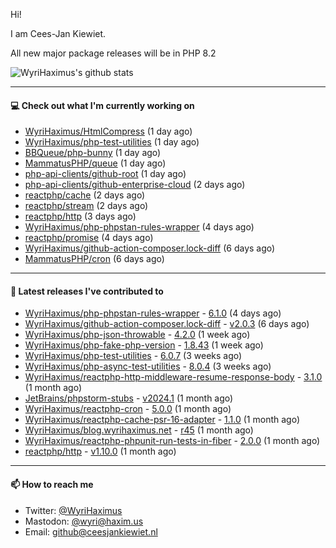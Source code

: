 Hi!

I am Cees-Jan Kiewiet.

All new major package releases will be in PHP 8.2

![WyriHaximus's github stats](https://github-readme-stats.vercel.app/api?username=WyriHaximus&show_icons=true)

---

#### 💻 Check out what I'm currently working on

- [WyriHaximus/HtmlCompress](https://github.com/WyriHaximus/HtmlCompress) (1 day ago)
- [WyriHaximus/php-test-utilities](https://github.com/WyriHaximus/php-test-utilities) (1 day ago)
- [BBQueue/php-bunny](https://github.com/BBQueue/php-bunny) (1 day ago)
- [MammatusPHP/queue](https://github.com/MammatusPHP/queue) (1 day ago)
- [php-api-clients/github-root](https://github.com/php-api-clients/github-root) (1 day ago)
- [php-api-clients/github-enterprise-cloud](https://github.com/php-api-clients/github-enterprise-cloud) (2 days ago)
- [reactphp/cache](https://github.com/reactphp/cache) (2 days ago)
- [reactphp/stream](https://github.com/reactphp/stream) (2 days ago)
- [reactphp/http](https://github.com/reactphp/http) (3 days ago)
- [WyriHaximus/php-phpstan-rules-wrapper](https://github.com/WyriHaximus/php-phpstan-rules-wrapper) (4 days ago)
- [reactphp/promise](https://github.com/reactphp/promise) (4 days ago)
- [WyriHaximus/github-action-composer.lock-diff](https://github.com/WyriHaximus/github-action-composer.lock-diff) (6 days ago)
- [MammatusPHP/cron](https://github.com/MammatusPHP/cron) (6 days ago)

---

#### 🔭 Latest releases I've contributed to

- [WyriHaximus/php-phpstan-rules-wrapper](https://github.com/WyriHaximus/php-phpstan-rules-wrapper) - [6.1.0](https://github.com/WyriHaximus/php-phpstan-rules-wrapper/releases/tag/6.1.0) (4 days ago)
- [WyriHaximus/github-action-composer.lock-diff](https://github.com/WyriHaximus/github-action-composer.lock-diff) - [v2.0.3](https://github.com/WyriHaximus/github-action-composer.lock-diff/releases/tag/v2.0.3) (6 days ago)
- [WyriHaximus/php-json-throwable](https://github.com/WyriHaximus/php-json-throwable) - [4.2.0](https://github.com/WyriHaximus/php-json-throwable/releases/tag/4.2.0) (1 week ago)
- [WyriHaximus/php-fake-php-version](https://github.com/WyriHaximus/php-fake-php-version) - [1.8.43](https://github.com/WyriHaximus/php-fake-php-version/releases/tag/1.8.43) (1 week ago)
- [WyriHaximus/php-test-utilities](https://github.com/WyriHaximus/php-test-utilities) - [6.0.7](https://github.com/WyriHaximus/php-test-utilities/releases/tag/6.0.7) (3 weeks ago)
- [WyriHaximus/php-async-test-utilities](https://github.com/WyriHaximus/php-async-test-utilities) - [8.0.4](https://github.com/WyriHaximus/php-async-test-utilities/releases/tag/8.0.4) (3 weeks ago)
- [WyriHaximus/reactphp-http-middleware-resume-response-body](https://github.com/WyriHaximus/reactphp-http-middleware-resume-response-body) - [3.1.0](https://github.com/WyriHaximus/reactphp-http-middleware-resume-response-body/releases/tag/3.1.0) (1 month ago)
- [JetBrains/phpstorm-stubs](https://github.com/JetBrains/phpstorm-stubs) - [v2024.1](https://github.com/JetBrains/phpstorm-stubs/releases/tag/v2024.1) (1 month ago)
- [WyriHaximus/reactphp-cron](https://github.com/WyriHaximus/reactphp-cron) - [5.0.0](https://github.com/WyriHaximus/reactphp-cron/releases/tag/5.0.0) (1 month ago)
- [WyriHaximus/reactphp-cache-psr-16-adapter](https://github.com/WyriHaximus/reactphp-cache-psr-16-adapter) - [1.1.0](https://github.com/WyriHaximus/reactphp-cache-psr-16-adapter/releases/tag/1.1.0) (1 month ago)
- [WyriHaximus/blog.wyrihaximus.net](https://github.com/WyriHaximus/blog.wyrihaximus.net) - [r45](https://github.com/WyriHaximus/blog.wyrihaximus.net/releases/tag/r45) (1 month ago)
- [WyriHaximus/reactphp-phpunit-run-tests-in-fiber](https://github.com/WyriHaximus/reactphp-phpunit-run-tests-in-fiber) - [2.0.0](https://github.com/WyriHaximus/reactphp-phpunit-run-tests-in-fiber/releases/tag/2.0.0) (1 month ago)
- [reactphp/http](https://github.com/reactphp/http) - [v1.10.0](https://github.com/reactphp/http/releases/tag/v1.10.0) (1 month ago)

---

#### 📫 How to reach me

- Twitter: [@WyriHaximus](https://twitter.com/WyriHaximus)
- Mastodon: [@wyri@haxim.us](https://toot-toot.wyrihaxim.us/@wyri)
- Email: [github@ceesjankiewiet.nl](mailto:github@ceesjankiewiet.nl)
